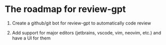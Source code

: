 # The roadmap for review-gpt

1. Create a github/git bot for review-gpt to automatically code review

2. Add support for major editors (jetbrains, vscode, vim, neovim, etc.) and have a UI for them
